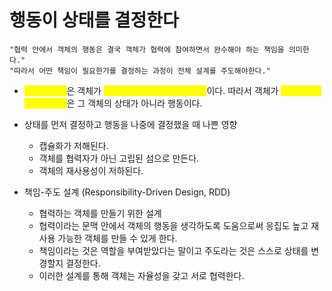 # 행동이 상태를 결정한다
```
"협력 안에서 객체의 행동은 결국 객체가 협력에 참여하면서 완수해야 하는 책임을 의미한다."
"따라서 어떤 책임이 필요한가를 결정하는 과정이 전체 설계를 주도해야한다."
```

* <mark style="color:yellow;">**객체의 행동**</mark>은 객체가 <mark style="color:yellow;">**협력에 참여하는 유일한 방법**</mark>이다. 따라서 객체가 <mark style="color:yellow;">**적합한지를 결정하는 것**</mark>은 그 객체의 상태가 아니라 행동이다.


* 상태를 먼저 결정하고 행동을 나중에 결정했을 때 나쁜 영향
  - 캡슐화가 저해된다.
  - 객체를 협력자가 아닌 고립된 섬으로 만든다.
  - 객체의 재사용성이 저하된다.

* 책임-주도 설계 (Responsibility-Driven Design, RDD)
  - 협력하는 객체를 만들기 위한 설계
  - 협력이라는 문맥 안에서 객체의 행동을 생각하도록 도움으로써 응집도 높고 재사용 가능한 객체를 만들 수 있게 한다.
  - 책임이라는 것은 역할을 부여받았다는 말이고 주도라는 것은 스스로 상태를 변경할지 결정한다.
  - 이러한 설계를 통해 객체는 자율성을 갖고 서로 협력한다.
